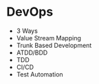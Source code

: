 # DevOps

- 3 Ways
- Value Stream Mapping
- Trunk Based Development
- ATDD/BDD
- TDD
- CI/CD
- Test Automation